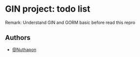 # GIN project: todo list

Remark: Understand GIN and GORM basic before read this repro


## Authors

- [@Nuthapon](https://github.com/Nathapons)

